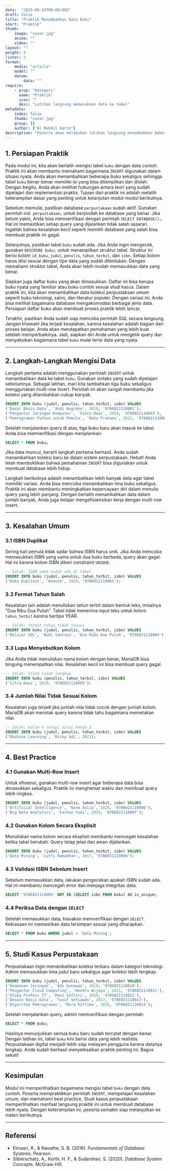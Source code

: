 ```yaml
---
date:  "2025-09-24T00:00:00Z"
draft: false
title: "Praktik Menambahkan Data Buku"
short: "Praktik"
thumb:
    image: "cover.jpg"
    anima: ""
    video: ""
layout: ""
weight: 4
lister: 5
format:
    media: "article"
    model: ""
    datum:
        data: ""
require:
    - prop: "Kategori"
      name: "Praktik"
      icon: ""
      desc: "Latihan langsung memasukkan data ke tabel"
metadata:
    index: false
    thumb: "cover.jpg"
    group: []
    author: ["Al Muhdil Karim"]
description: "Peserta akan melakukan latihan langsung menambahkan beberapa data buku ke dalam tabel. Modul ini memperkuat pemahaman INSERT, UPDATE, dan DELETE dengan skenario nyata."
---
```


## 1. Persiapan Praktik

Pada modul ini, kita akan berlatih mengisi tabel `buku` dengan data contoh. Praktik ini akan membantu memahami bagaimana `INSERT` digunakan dalam situasi nyata. Anda akan menambahkan beberapa buku sekaligus sehingga tabel `buku` benar-benar memiliki isi yang bisa ditampilkan dan diolah. Dengan begitu, Anda akan melihat hubungan antara teori yang sudah dipelajari dan implementasi praktis. Tujuan dari praktik ini adalah melatih keterampilan dasar yang penting untuk kelanjutan modul-modul berikutnya.

Sebelum memulai, pastikan database `perpustakaan` sudah aktif. Gunakan perintah `USE perpustakaan;` untuk berpindah ke database yang benar. Jika belum yakin, Anda bisa memverifikasi dengan perintah `SELECT DATABASE();`. Hal ini memastikan setiap query yang dijalankan tidak salah sasaran. Ingatlah bahwa kesalahan kecil seperti memilih database yang salah bisa membuat praktik ini gagal.

Selanjutnya, pastikan tabel `buku` sudah ada. Jika Anda ingin mengecek, gunakan `DESCRIBE buku;` untuk menampilkan struktur tabel. Struktur ini berisi kolom `id_buku`, `judul`, `penulis`, `tahun_terbit`, dan `isbn`. Setiap kolom harus diisi sesuai dengan tipe data yang sudah ditentukan. Dengan memahami struktur tabel, Anda akan lebih mudah memasukkan data yang benar.

Siapkan juga daftar buku yang akan dimasukkan. Daftar ini bisa berupa buku nyata yang familiar atau buku contoh sesuai studi kasus. Dalam praktik ini, kita akan menambahkan data koleksi perpustakaan umum seperti buku teknologi, sains, dan literatur populer. Dengan variasi ini, Anda bisa melihat bagaimana database mengakomodasi berbagai jenis data. Persiapan daftar buku akan membuat proses praktik lebih lancar.

Terakhir, pastikan Anda sudah siap mencoba perintah SQL secara langsung. Jangan khawatir jika terjadi kesalahan, karena kesalahan adalah bagian dari proses belajar. Anda akan mendapatkan pemahaman yang lebih kuat setelah memperbaikinya. Jadi, siapkan diri Anda untuk mengetik query dan menyaksikan bagaimana tabel `buku` mulai terisi data yang nyata.

---

## 2. Langkah-Langkah Mengisi Data

Langkah pertama adalah menggunakan perintah `INSERT` untuk menambahkan data ke tabel `buku`. Gunakan sintaks yang sudah dipelajari sebelumnya. Sebagai latihan, mari kita tambahkan tiga buku sekaligus menggunakan multi-row insert. Perintah ini akan sangat membantu jika koleksi yang ditambahkan cukup banyak.

```sql
INSERT INTO buku (judul, penulis, tahun_terbit, isbn) VALUES
('Dasar Basis Data', 'Andi Nugroho', 2018, '9786021110001'),
('Pengantar Jaringan Komputer', 'Sinta Dewi', 2019, '9786021110002'),
('Pemrograman Python untuk Pemula', 'Raka Pratama', 2021, '9786021110003');
```

Setelah menjalankan query di atas, tiga buku baru akan masuk ke tabel. Anda bisa memverifikasi dengan menjalankan:

```sql
SELECT * FROM buku;
```

Jika data muncul, berarti langkah pertama berhasil. Anda sudah menambahkan koleksi baru ke dalam sistem perpustakaan. Hebat! Anda telah membuktikan bahwa pemahaman `INSERT` bisa digunakan untuk membuat database lebih hidup.

Langkah berikutnya adalah menambahkan lebih banyak data agar tabel memiliki variasi. Anda bisa mencoba menambahkan lima buku sekaligus. Praktik ini akan membantu meningkatkan kepercayaan diri dalam menulis query yang lebih panjang. Dengan berlatih menambahkan data dalam jumlah banyak, Anda juga belajar mengefisiensikan kerja dengan multi-row insert.

---

## 3. Kesalahan Umum

### 3.1 ISBN Duplikat

Sering kali pemula tidak sadar bahwa ISBN harus unik. Jika Anda mencoba memasukkan ISBN yang sama untuk dua buku berbeda, query akan gagal. Hal ini karena kolom ISBN diberi constraint `UNIQUE`.

```sql
-- Salah: ISBN sama sudah ada di tabel
INSERT INTO buku (judul, penulis, tahun_terbit, isbn) VALUES
('Buku Duplikat', 'Anonim', 2020, '9786021110001');
```

### 3.2 Format Tahun Salah

Kesalahan lain adalah menuliskan tahun terbit dalam bentuk teks, misalnya "Dua Ribu Dua Puluh". Tabel tidak menerima input teks untuk kolom `tahun_terbit` karena bertipe YEAR.

```sql
-- Salah: format tahun tidak sesuai
INSERT INTO buku (judul, penulis, tahun_terbit, isbn) VALUES
('Belajar SQL', 'Budi Santoso', 'Dua Ribu Dua Puluh', '9786021110004');
```

### 3.3 Lupa Menyebutkan Kolom

Jika Anda tidak menuliskan nama kolom dengan benar, MariaDB bisa bingung menempatkan nilai. Kesalahan kecil ini bisa membuat query gagal.

```sql
-- Salah: kolom tidak lengkap
INSERT INTO buku (penulis, tahun_terbit, isbn) VALUES
('Citra Dewi', 2019, '9786021110005');
```

### 3.4 Jumlah Nilai Tidak Sesuai Kolom

Kesalahan juga terjadi jika jumlah nilai tidak cocok dengan jumlah kolom. MariaDB akan menolak query karena tidak tahu bagaimana memetakan nilai.

```sql
-- Salah: kolom 4 tetapi nilai hanya 3
INSERT INTO buku (judul, penulis, tahun_terbit, isbn) VALUES
('Machine Learning', 'Rizky Adi', 2021);
```

---

## 4. Best Practice

### 4.1 Gunakan Multi-Row Insert

Untuk efisiensi, gunakan multi-row insert agar beberapa data bisa dimasukkan sekaligus. Praktik ini menghemat waktu dan membuat query lebih ringkas.

```sql
INSERT INTO buku (judul, penulis, tahun_terbit, isbn) VALUES
('Artificial Intelligence', 'Nina Aulia', 2020, '9786021110006'),
('Big Data Analytics', 'Farhan Yudi', 2019, '9786021110007');
```

### 4.2 Gunakan Kolom Secara Eksplisit

Menuliskan nama kolom secara eksplisit membantu mencegah kesalahan ketika tabel berubah. Query tetap jelas dan aman dijalankan.

```sql
INSERT INTO buku (judul, penulis, tahun_terbit, isbn) VALUES
('Data Mining', 'Lutfi Ramadhan', 2017, '9786021110008');
```

### 4.3 Validasi ISBN Sebelum Insert

Sebelum memasukkan data, lakukan pengecekan apakah ISBN sudah ada. Hal ini membantu mencegah error dan menjaga integritas data.

```sql
SELECT '9786021110009' NOT IN (SELECT isbn FROM buku) AS is_unique;
```

### 4.4 Periksa Data dengan `SELECT`

Setelah memasukkan data, biasakan memverifikasi dengan `SELECT`. Kebiasaan ini memastikan data tersimpan sesuai yang diharapkan.

```sql
SELECT * FROM buku WHERE judul = 'Data Mining';
```

---

## 5. Studi Kasus Perpustakaan

Perpustakaan ingin menambahkan koleksi terbaru dalam kategori teknologi. Admin memasukkan lima judul baru sekaligus agar koleksi lebih lengkap.

```sql
INSERT INTO buku (judul, penulis, tahun_terbit, isbn) VALUES
('Keamanan Jaringan', 'Adi Gunawan', 2018, '9786021110010'),
('Pengantar Cloud Computing', 'Hendra Wijaya', 2021, '9786021110011'),
('Etika Profesi IT', 'Rani Safitri', 2020, '9786021110012'),
('Desain Basis Data', 'Yusuf Setiawan', 2017, '9786021110013'),
('Algoritma Pemrograman', 'Mira Kartika', 2016, '9786021110014');
```

Setelah menjalankan query, admin memverifikasi dengan perintah:

```sql
SELECT * FROM buku;
```

Hasilnya menunjukkan semua buku baru sudah tercatat dengan benar. Dengan latihan ini, tabel `buku` kini berisi data yang lebih realistis. Perpustakaan digital menjadi lebih siap melayani pengguna karena datanya lengkap. Anda sudah berhasil menyelesaikan praktik penting ini. Bagus sekali!

---

## Kesimpulan

Modul ini memperlihatkan bagaimana mengisi tabel `buku` dengan data contoh. Peserta mempraktikkan perintah `INSERT`, mempelajari kesalahan umum, dan memahami best practice. Studi kasus perpustakaan memperlihatkan manfaat langsung praktik ini untuk membuat database lebih nyata. Dengan keterampilan ini, peserta semakin siap melanjutkan ke materi berikutnya.

---

## Referensi

* Elmasri, R., & Navathe, S. B. (2016). *Fundamentals of Database Systems*. Pearson.
* Silberschatz, A., Korth, H. F., & Sudarshan, S. (2020). *Database System Concepts*. McGraw-Hill.

